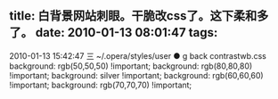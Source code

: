 title: 白背景网站刺眼。干脆改css了。这下柔和多了。
date: 2010-01-13 08:01:47
tags:
---

2010-01-13 15:42:47 三 ~/.opera/styles/user 
● g back contrastwb.css 
        background: rgb(50,50,50) !important;
        background: rgb(80,80,80) !important;
        background: silver !important;
        background: rgb(60,60,60) !important;
                background: rgb(70,70,70) !important;